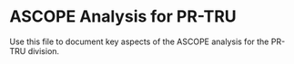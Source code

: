 # ASCOPE Analysis for PR-TRU

Use this file to document key aspects of the ASCOPE analysis for the PR-TRU division.
